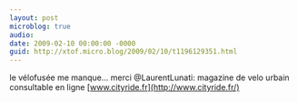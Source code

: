 ```yaml
---
layout: post
microblog: true
audio: 
date: 2009-02-10 00:00:00 -0000
guid: http://xtof.micro.blog/2009/02/10/t1196129351.html
---
```

le vélofusée me manque... merci @LaurentLunati: magazine de velo urbain  consultable en ligne [www.cityride.fr](http://www.cityride.fr/)
